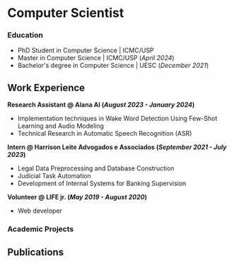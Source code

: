 # Computer Scientist

### Education

- PhD Student in Computer Science | ICMC/USP  
- Master in Computer Science | ICMC/USP  (_April 2024_)	
- Bachelor's degree in Computer Science | UESC  (_December 2021_)	
  


## Work Experience
**Research Assistant @ Alana AI (_August 2023 - January 2024_)**

- Implementation techniques in Wake Word Detection Using Few-Shot Learning and Audio Modeling
- Technical Research in Automatic Speech Recognition (ASR)

**Intern @ Harrison Leite Advogados e Associados (_September 2021 - July 2023_)**

- Legal Data Preprocessing and Database Construction
- Judicial Task Automation
- Development of Internal Systems for Banking Supervision

**Volunteer @ LIFE jr. (_May 2019 - August 2020_)**

- Web developer


### Academic Projects



## Publications




